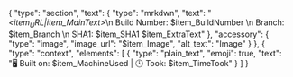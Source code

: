 {
	"type": "section",
	"text": {
		"type": "mrkdwn",
		"text": "*<$item_URL|$item_MainText>*\n Build Number: $item_BuildNumber \n Branch: $item_Branch \n SHA1: $item_SHA1 $item_ExtraText"
	},
	"accessory": {
		"type": "image",
		"image_url": "$item_Image",
		"alt_text": "Image"
	}
},
{
	"type": "context",
	"elements": [
		{
			"type": "plain_text",
			"emoji": true,
			"text": ":desktop_computer:  Built on: $item_MachineUsed  |  :clock4: Took: $item_TimeTook"
		}
	]
}